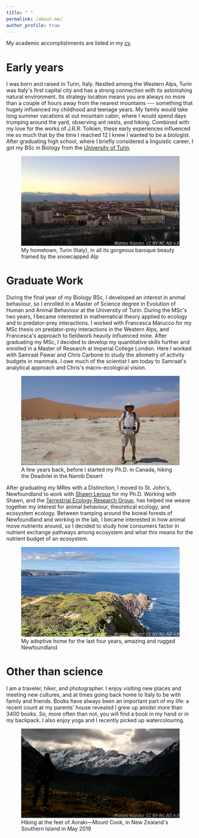 ```yaml
---
title: " "
permalink: /about-me/
author_profile: true
---
```


My academic accomplishments are listed in my [cv](https://matteorizzuto.github.io/cv/).

# Early years
I was born and raised in Turin, Italy. Nestled among the Western Alps, Turin was Italy's first capital city and has a strong connection with its astonishing natural environment. Its strategy location means you are always no more than a couple of hours away from the nearest mountains --- something that hugely influenced my childhood and teenage years. My family would take long summer vacations at out mountain cabin, where I would spend days trumping around the yard, observing ant nests, and hiking. Combined with my love for the works of J.R.R. Tolkien, these early experiences influenced me so much that by the time I reached 12 I knew I wanted to be a biologist. After graduating high school, where I briefly considered a linguistic career, I got my BSc in Biology from the [University of Turin](www.unito.it/en).
<figure>
<img src="../images/turin.png" alt="My hometown, Turin (Italy), in all its gorgeous baroque beauty framed by the snowcapped Alps" style = "float:center">
<figcaption>My hometown, Turin (Italy), in all its gorgeous baroque beauty framed by the snowcapped Alp</figcaption>
</figure>

# Graduate Work
During the final year of my Biology BSc, I developed an interest in animal behaviour, so I enrolled in a Master of Science degree in Evolution of Human and Animal Behaviour at the University of Turin. During the MSc's two years, I became interested in mathematical theory applied to ecology and to predator-prey interactions. I worked with Francesca Marucco for my MSc thesis on predator-prey interactions in the Western Alps, and Francesca's approach to fieldwork heavily influenced mine. After graduating my MSc, I decided to develop my quantitative skills further and enrolled in a Master of Research at Imperial College London. Here I worked with Samraat Pawar and Chris Carbone to study the allometry of activity budgets in mammals. I owe much of the scientist I am today to Samraat's analytical approach and Chris's macro-ecological vision.

<figure>
<img src="../images/deadvlei.png" alt="A few years back, before I started my Ph.D. in Canada, hiking in the Namib Desert" style="float:center">
<figcaption>A few years back, before I started my Ph.D. in Canada, hiking the Deadvlei in the Namib Desert</figcaption>
</figure>

After graduating my MRes with a Distinction, I moved to St. John's, Newfoundland to work with [Shawn Leroux](http://shawnleroux.wixsite.com/lerouxlab) for my Ph.D. Working with Shawn, and the [Terrestrial Ecology Research Group](https://terrestrialecologyresearchgroup.weebly.com), has helped me weave together my interest for animal behaviour, theoretical ecology, and ecosystem ecology. Between tramping around the boreal forests of Newfoundland and working in the lab, I became interested in how animal move nutrients around, so I decided to study how consumers factor in nutrient exchange pathways among ecosystem and what this means for the nutrient budget of an ecosystem.

<figure>
<img src="../images/newfoundland.png" alt="My adoptive home for the last four years, amazing and rugged Newfoundland" style="float:center">
<figcaption>My adoptive home for the last four years, amazing and rugged Newfoundland</figcaption>
</figure>

# Other than science
I am a traveler, hiker, and photographer. I enjoy visiting new places and meeting new cultures, and at times going back home to Italy to be with family and friends.
Books have always been an important part of my life: a recent count at my parents' house revealed I grew up amidst more than 3400 books. So, more often than not, you will find a book in my hand or in my backpack.
I also enjoy yoga and I recently picked up watercolouring.

<figure>
<img src="../images/aoraki.png" alt="Hiking at the feet of Aoraki - Mount Cook, in New Zealand's Southern Island in May 2019" style="float:center">
<figcaption>Hiking at the feet of Aoraki—Mount Cook, in New Zealand's Southern Island in May 2019</figcaption>
</figure>

